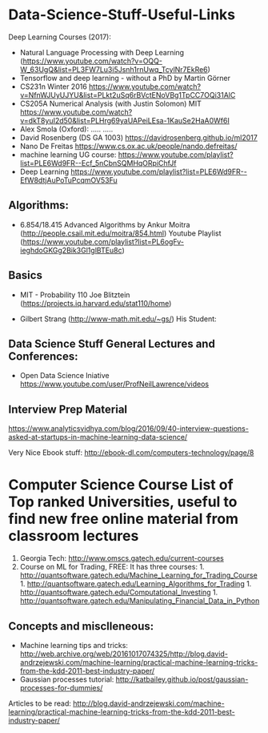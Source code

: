 # Data-Science-Stuff-Useful-Links

Deep Learning Courses (2017):

* Natural Language Processing with Deep Learning (https://www.youtube.com/watch?v=OQQ-W_63UgQ&list=PL3FW7Lu3i5Jsnh1rnUwq_TcylNr7EkRe6)
* Tensorflow and deep learning - without a PhD by Martin Görner
* CS231n Winter 2016 https://www.youtube.com/watch?v=NfnWJUyUJYU&list=PLkt2uSq6rBVctENoVBg1TpCC7OQi31AlC
* CS205A Numerical Analysis (with Justin Solomon) MIT
https://www.youtube.com/watch?v=dkT8yuI2d50&list=PLHrg69yaUAPeiLEsa-1KauSe2HaA0Wf6I
* Alex Smola (Oxford):
.....
.....
* David Rosenberg (DS GA 1003)
https://davidrosenberg.github.io/ml2017
* Nano De Freitas https://www.cs.ox.ac.uk/people/nando.defreitas/
* machine learning UG course: https://www.youtube.com/playlist?list=PLE6Wd9FR--Ecf_5nCbnSQMHqORpiChfJf
* Deep Learning https://www.youtube.com/playlist?list=PLE6Wd9FR--EfW8dtjAuPoTuPcqmOV53Fu

## Algorithms:
* 6.854/18.415 Advanced Algorithms by Ankur Moitra (http://people.csail.mit.edu/moitra/854.html) Youtube Playlist (https://www.youtube.com/playlist?list=PL6ogFv-ieghdoGKGg2Bik3Gl1glBTEu8c)


## Basics
* MIT - Probability 110 Joe Blitztein (https://projects.iq.harvard.edu/stat110/home)

* Gilbert Strang (http://www-math.mit.edu/~gs/)
His Student: 

## Data Science Stuff General Lectures and Conferences:
* Open Data Science Iniative https://www.youtube.com/user/ProfNeilLawrence/videos

## Interview Prep Material

https://www.analyticsvidhya.com/blog/2016/09/40-interview-questions-asked-at-startups-in-machine-learning-data-science/

Very Nice Ebook stuff:
http://ebook-dl.com/computers-technology/page/8


# Computer Science Course List of Top ranked Universities, useful to find new free online material from classroom lectures
1. Georgia Tech: http://www.omscs.gatech.edu/current-courses
  1. Course on ML for Trading, FREE: It has three courses:
    1. http://quantsoftware.gatech.edu/Machine_Learning_for_Trading_Course
    1. http://quantsoftware.gatech.edu/Learning_Algorithms_for_Trading
    1. http://quantsoftware.gatech.edu/Computational_Investing
    1. http://quantsoftware.gatech.edu/Manipulating_Financial_Data_in_Python
    

## Concepts and misclleneous:
* Machine learning tips and tricks: 
http://web.archive.org/web/20161017074325/http://blog.david-andrzejewski.com/machine-learning/practical-machine-learning-tricks-from-the-kdd-2011-best-industry-paper/
* Gaussian processes tutorial: http://katbailey.github.io/post/gaussian-processes-for-dummies/


Articles to be read:
http://blog.david-andrzejewski.com/machine-learning/practical-machine-learning-tricks-from-the-kdd-2011-best-industry-paper/
